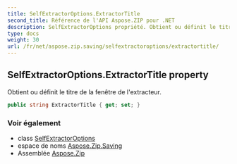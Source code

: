 ```yaml
---
title: SelfExtractorOptions.ExtractorTitle
second_title: Référence de l'API Aspose.ZIP pour .NET
description: SelfExtractorOptions propriété. Obtient ou définit le titre de la fenêtre de lextracteur.
type: docs
weight: 30
url: /fr/net/aspose.zip.saving/selfextractoroptions/extractortitle/
---
```

## SelfExtractorOptions.ExtractorTitle property

Obtient ou définit le titre de la fenêtre de l'extracteur.

```csharp
public string ExtractorTitle { get; set; }
```

### Voir également

* class [SelfExtractorOptions](../)
* espace de noms [Aspose.Zip.Saving](../../selfextractoroptions/)
* Assemblée [Aspose.Zip](../../../)


